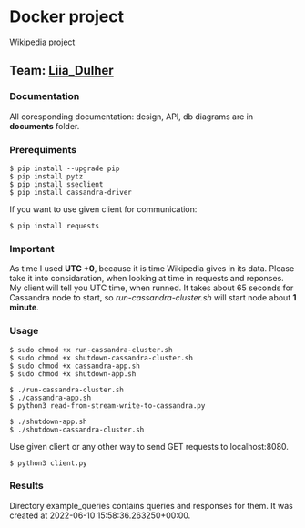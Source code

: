 # Docker project
Wikipedia project

## Team: [Liia_Dulher](https://github.com/LiiaDulher)

### Documentation 
All coresponding documentation: design, API, db diagrams are in <b>documents</b> folder.

### Prerequiments
````
$ pip install --upgrade pip
$ pip install pytz
$ pip install sseclient
$ pip install cassandra-driver
````
If you want to use given client for communication:
````
$ pip install requests
````

### Important
As time I used <b>UTC +0</b>, because it is time Wikipedia gives in its data. Please take it into considaration, when looking at time in requests and reponses.<br>
My client will tell you UTC time, when runned.
It takes about 65 seconds for Cassandra node to start, so <i>run-cassandra-cluster.sh</i> will start node about <b>1 minute</b>.

### Usage
````
$ sudo chmod +x run-cassandra-cluster.sh
$ sudo chmod +x shutdown-cassandra-cluster.sh
$ sudo chmod +x cassandra-app.sh
$ sudo chmod +x shutdown-app.sh
````
````
$ ./run-cassandra-cluster.sh
$ ./cassandra-app.sh
$ python3 read-from-stream-write-to-cassandra.py
````
````
$ ./shutdown-app.sh
$ ./shutdown-cassandra-cluster.sh
````
Use given client or any other way to send GET requests to localhost:8080.
````
$ python3 client.py
````

### Results
Directory example_queries contains queries and responses for them. It was created at 2022-06-10 15:58:36.263250+00:00.  
